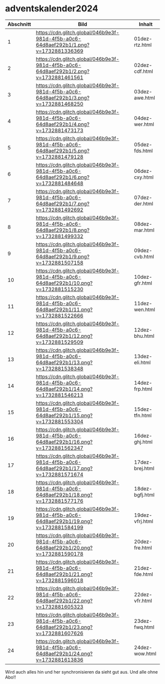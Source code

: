 # adventskalender2024

|Abschnitt| Bild |Inhalt |
|--|--|--|
|1|https://cdn.glitch.global/046b9e3f-981d-4f5b-a0c6-64d8aef292b1/1.png?v=1732881336369 |01dez-rtz.html|
|2 |https://cdn.glitch.global/046b9e3f-981d-4f5b-a0c6-64d8aef292b1/2.png?v=1732881461561  |02dez-cdf.html|
|3 |https://cdn.glitch.global/046b9e3f-981d-4f5b-a0c6-64d8aef292b1/3.png?v=1732881468250  |03dez-awe.html|
| 4|https://cdn.glitch.global/046b9e3f-981d-4f5b-a0c6-64d8aef292b1/4.png?v=1732881473173 |04dez-wer.html|
| 5|https://cdn.glitch.global/046b9e3f-981d-4f5b-a0c6-64d8aef292b1/5.png?v=1732881479128 |05dez-fds.html|
| 6|https://cdn.glitch.global/046b9e3f-981d-4f5b-a0c6-64d8aef292b1/6.png?v=1732881484648 |06dez-cxy.html|
|7 | https://cdn.glitch.global/046b9e3f-981d-4f5b-a0c6-64d8aef292b1/7.png?v=1732881492692|07dez-der.html|
| 8| https://cdn.glitch.global/046b9e3f-981d-4f5b-a0c6-64d8aef292b1/8.png?v=1732881499332|08dez-mar.html|
|9 |https://cdn.glitch.global/046b9e3f-981d-4f5b-a0c6-64d8aef292b1/9.png?v=1732881507158 |09dez-cvb.html|
|10 |https://cdn.glitch.global/046b9e3f-981d-4f5b-a0c6-64d8aef292b1/10.png?v=1732881515230 |10dez-gfr.html|
|11 |https://cdn.glitch.global/046b9e3f-981d-4f5b-a0c6-64d8aef292b1/11.png?v=1732881522666 |11dez-wen.html|
|12| https://cdn.glitch.global/046b9e3f-981d-4f5b-a0c6-64d8aef292b1/12.png?v=1732881529509|12dez-bhu.html|
| 13| https://cdn.glitch.global/046b9e3f-981d-4f5b-a0c6-64d8aef292b1/13.png?v=1732881538348|13dez-eli.html|
|14 |https://cdn.glitch.global/046b9e3f-981d-4f5b-a0c6-64d8aef292b1/14.png?v=1732881546213 |14dez-frp.html|
|15 |https://cdn.glitch.global/046b9e3f-981d-4f5b-a0c6-64d8aef292b1/15.png?v=1732881553304 |15dez-tfn.html|
| 16| https://cdn.glitch.global/046b9e3f-981d-4f5b-a0c6-64d8aef292b1/16.png?v=1732881562347|16dez-ghj.html|
|17 | https://cdn.glitch.global/046b9e3f-981d-4f5b-a0c6-64d8aef292b1/17.png?v=1732881571674|17dez-brej.html|
|18 |https://cdn.glitch.global/046b9e3f-981d-4f5b-a0c6-64d8aef292b1/18.png?v=1732881577176 |18dez-bgfj.html|
|19 | https://cdn.glitch.global/046b9e3f-981d-4f5b-a0c6-64d8aef292b1/19.png?v=1732881584199|19dez-vfrj.html|
| 20|https://cdn.glitch.global/046b9e3f-981d-4f5b-a0c6-64d8aef292b1/20.png?v=1732881590178 |20dez-fre.html|
|21 | https://cdn.glitch.global/046b9e3f-981d-4f5b-a0c6-64d8aef292b1/21.png?v=1732881596018|21dez-fde.html|
|22 |https://cdn.glitch.global/046b9e3f-981d-4f5b-a0c6-64d8aef292b1/22.png?v=1732881605323 |22dez-vfr.html|
| 23|https://cdn.glitch.global/046b9e3f-981d-4f5b-a0c6-64d8aef292b1/23.png?v=1732881607626 |23dez-fwq.html|
|24 | https://cdn.glitch.global/046b9e3f-981d-4f5b-a0c6-64d8aef292b1/24.png?v=1732881613836|24dez-wow.html|

Wird auch alles hin und her synchronisieren 
da sieht gut aus. Und alle ohne Abo!!


<!--stackedit_data:
eyJoaXN0b3J5IjpbMTk5NTM4NTQwMywtMTg4MDU5NzM2NV19
-->